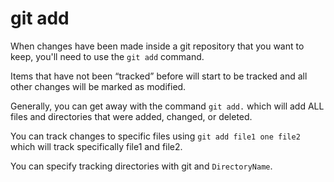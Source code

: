 # git add

When changes have been made inside a git repository that you want to keep, you'll need to use the `git add` command. 

Items that have not been “tracked” before will start to be tracked and all other changes will be marked as modified. 

Generally, you can get away with the command `git add.` which will add ALL files and directories that were added, changed, or deleted. 

You can track changes to specific files using `git add file1 one file2` which will track specifically file1 and file2. 

You can specify tracking directories with git and `DirectoryName`. 
